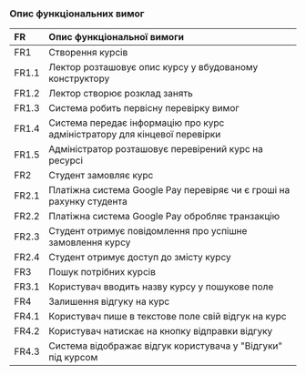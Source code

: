 ### Опис функціональних вимог

| FR    | Опис функціональної вимоги |
| :---  | :--- 
|FR1	  | Створення курсів
|FR1.1	| Лектор розташовує опис курсу у вбудованому конструктору
|FR1.2	| Лектор створює розклад занять
|FR1.3	| Система робить первісну перевірку вимог
|FR1.4	| Система передає інформацію про курс адміністратору для кінцевої перевірки
|FR1.5  | Адміністратор розташовує перевірений курс на ресурсі  
| FR2   | Студент замовляє курс
| FR2.1 | Платіжна система Google Pay перевіряє чи є гроші на рахунку студента
| FR2.2 | Платіжна система Google Pay обробляє транзакцію 
| FR2.3 | Студент отримує повідомлення про успішне замовлення курсу
| FR2.4 | Студент отримує доступ до змісту курсу  
| FR3   | Пошук потрібних курсів
| FR3.1 | Користувач вводить назву курсу у пошукове поле  
| FR4   | Залишення відгуку на курс
| FR4.1 | Користувач пише в текстове поле свій відгук на курс 
| FR4.2 | Користувач натискає на кнопку відправки відгуку 
| FR4.3 | Система відображає відгук користувача у "Відгуки" під курсом 


